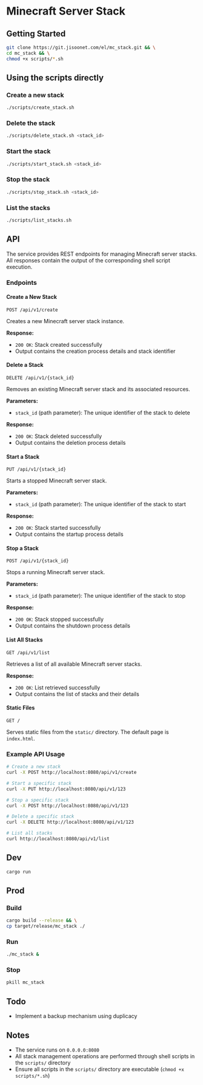 # Minecraft Server Stack

## Getting Started

```bash
git clone https://git.jisoonet.com/el/mc_stack.git && \
cd mc_stack && \
chmod +x scripts/*.sh
```

## Using the scripts directly

### Create a new stack

```bash
./scripts/create_stack.sh
```

### Delete the stack

```bash
./scripts/delete_stack.sh <stack_id>
```

### Start the stack

```bash
./scripts/start_stack.sh <stack_id>
```

### Stop the stack

```bash
./scripts/stop_stack.sh <stack_id>
```

### List the stacks

```bash
./scripts/list_stacks.sh
```

## API

The service provides REST endpoints for managing Minecraft server stacks. All responses contain the output of the corresponding shell script execution.

### Endpoints

#### Create a New Stack

```
POST /api/v1/create
```

Creates a new Minecraft server stack instance.

**Response:**

- `200 OK`: Stack created successfully
- Output contains the creation process details and stack identifier

#### Delete a Stack

```
DELETE /api/v1/{stack_id}
```

Removes an existing Minecraft server stack and its associated resources.

**Parameters:**

- `stack_id` (path parameter): The unique identifier of the stack to delete

**Response:**

- `200 OK`: Stack deleted successfully
- Output contains the deletion process details

#### Start a Stack

```
PUT /api/v1/{stack_id}
```

Starts a stopped Minecraft server stack.

**Parameters:**

- `stack_id` (path parameter): The unique identifier of the stack to start

**Response:**

- `200 OK`: Stack started successfully
- Output contains the startup process details

#### Stop a Stack

```
POST /api/v1/{stack_id}
```

Stops a running Minecraft server stack.

**Parameters:**

- `stack_id` (path parameter): The unique identifier of the stack to stop

**Response:**

- `200 OK`: Stack stopped successfully
- Output contains the shutdown process details

#### List All Stacks

```
GET /api/v1/list
```

Retrieves a list of all available Minecraft server stacks.

**Response:**

- `200 OK`: List retrieved successfully
- Output contains the list of stacks and their details

#### Static Files

```
GET /
```

Serves static files from the `static/` directory. The default page is `index.html`.

### Example API Usage

```bash
# Create a new stack
curl -X POST http://localhost:8080/api/v1/create

# Start a specific stack
curl -X PUT http://localhost:8080/api/v1/123

# Stop a specific stack
curl -X POST http://localhost:8080/api/v1/123

# Delete a specific stack
curl -X DELETE http://localhost:8080/api/v1/123

# List all stacks
curl http://localhost:8080/api/v1/list
```

## Dev

```bash
cargo run
```

## Prod

### Build

```bash
cargo build --release && \
cp target/release/mc_stack ./
```

### Run

```bash
./mc_stack &
```

### Stop

```bash
pkill mc_stack
```

## Todo

- Implement a backup mechanism using duplicacy

## Notes

- The service runs on `0.0.0.0:8080`
- All stack management operations are performed through shell scripts in the `scripts/` directory
- Ensure all scripts in the `scripts/` directory are executable (`chmod +x scripts/*.sh`)

